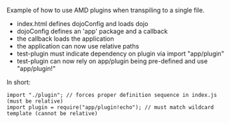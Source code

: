 Example of how to use AMD plugins when transpiling to a single file.  

* index.html defines dojoConfig and loads dojo
* dojoConfig defines an 'app' package and a callback
* the callback loads the application
* the application can now use relative paths
* test-plugin must indicate dependency on plugin via import "app/plugin"
* test-plugin can now rely on app/plugin being pre-defined and use "app/plugin!"

In short:

    import "./plugin"; // forces proper definition sequence in index.js (must be relative)
    import plugin = require("app/plugin!echo"); // must match wildcard template (cannot be relative)
